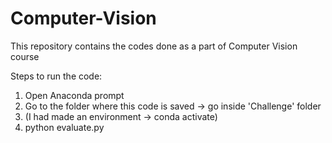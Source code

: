 # Computer-Vision
This repository contains the codes done as a part of Computer Vision course

Steps to run the code:
1. Open Anaconda prompt
2. Go to the folder where this code is saved -> go inside 'Challenge' folder
3. (I had made an environment -> conda activate)
4. python evaluate.py
